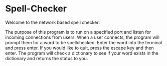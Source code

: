 # Spell-Checker

Welcome to the network based spell checker:

The purpose of this program is to run on a specified port and listen for incoming connections from users. When a user connects, the program will prompt them for a word to be spellchecked. Enter the word into the terminal and press enter. If you would like to quit, press the escape key and then enter. The program will check a dictionary to see if your word exists in the dictionary and returns the status to you.
